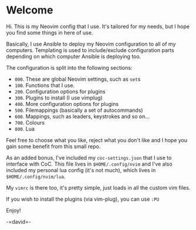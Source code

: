 # Welcome

Hi. This is my Neovim config that I use. It's tailored for my needs,
but I hope you find some things in here of use.

Basically, I use Ansible to deploy my Neovim configuration to all of
my computers. Templating is used to include/exclude configuration
parts depending on which computer Ansible is deploying too.

The configuration is split into the following sections:

* `000`. These are global Neovim settings, such as `set`s
* `100`. Functions that I use.
* `200`. Configuration options for plugins
* `300`. Plugins to install (I use vimplug)
* `400`. More configuration options for plugins
* `500`. Filemappings (basically a set of autocommands)
* `600`. Mappings, such as leaders, keystrokes and so on...
* `700`. Colours
* `800`. Lua

Feel free to choose what you like, reject what you don't like and I
hope you gain some benefit from this small repo.

As an added bonus, I've included my `coc-settings.json` that I use to
interface with CoC. This file lives in `$HOME/.config/nvim` and I've also
included my personal lua config (it's not much), which lives in
`$HOME/.config/nvim/lua`.

My `vimrc` is there too, it's pretty simple, just loads in all the custom vim
files.

If you wish to install the plugins (via vim-plug), you can use `:PU`

Enjoy!

-=david=-
